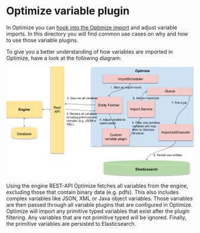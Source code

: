 # Optimize variable plugin

In Optimize you can [hook into the Optimize import](https://docs.camunda.org/optimize/latest/technical-guide/plugins/variable-import/) 
and adjust variable imports. In this directory you will find common use cases on why and how to use
those variable plugins.

To give you a better understanding of how variables are imported in Optimize, 
have a look at the following diagram:

![Variable Import][1]

Using the engine REST-API Optimize fetches all variables from the engine, excluding those 
that contain binary data (e.g. pdfs). This also includes complex 
variables like JSON, XML or Java object variables. Those variables are then 
passed through all variable plugins that are configured in Optimize. Optimize will 
import any primitive typed variables that exist after the plugin filtering. Any 
variables that are not primitive typed will be ignored. Finally, 
the primitive variables are persisted to Elasticsearch.

[1]: ../docs/optimize-variable-import.png
